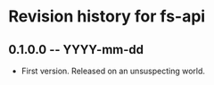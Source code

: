 # Revision history for fs-api

## 0.1.0.0 -- YYYY-mm-dd

* First version. Released on an unsuspecting world.
